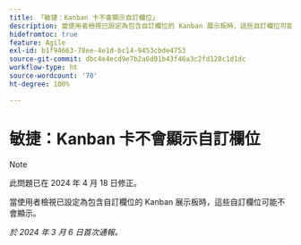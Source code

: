 ```yaml
---
title: 「敏捷：Kanban 卡不會顯示自訂欄位」
description: 當使用者檢視已設定為包含自訂欄位的 Kanban 展示板時，這些自訂欄位可能不會顯示。
hidefromtoc: true
feature: Agile
exl-id: b1f94663-78ee-4e1d-bc14-9453cbde4753
source-git-commit: dbc4e4ecd9e7b2a6d01b43f46a3c2fd128c1d1dc
workflow-type: ht
source-wordcount: '70'
ht-degree: 100%

---
```


# 敏捷：Kanban 卡不會顯示自訂欄位

>[!NOTE]
>
>此問題已在 2024 年 4 月 18 日修正。

當使用者檢視已設定為包含自訂欄位的 Kanban 展示板時，這些自訂欄位可能不會顯示。

_於 2024 年 3 月 6 日首次通報。_
